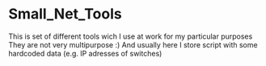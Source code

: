 # Small_Net_Tools
This is set of different tools wich I use at work for my particular purposes They are not very multipurpose :) And usually here I store script with some hardcoded data (e.g. IP adresses of switches)

